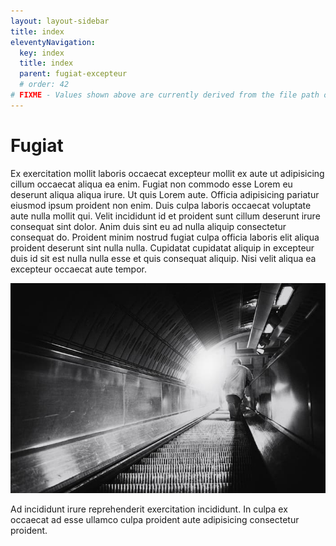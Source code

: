 ```yaml
---
layout: layout-sidebar
title: index
eleventyNavigation:
  key: index
  title: index
  parent: fugiat-excepteur
  # order: 42
# FIXME - Values shown above are currently derived from the file path only, except order which is also commented out because it is optional. Correct as desired and delete comment(s).
---
```


# Fugiat

Ex exercitation mollit laboris occaecat excepteur mollit ex aute ut adipisicing cillum occaecat aliqua ea enim. Fugiat non commodo esse Lorem eu deserunt aliqua aliqua irure. Ut quis Lorem aute. Officia adipisicing pariatur eiusmod ipsum proident non enim. Duis culpa laboris occaecat voluptate aute nulla mollit qui. Velit incididunt id et proident sunt cillum deserunt irure consequat sint dolor. Anim duis sint eu ad nulla aliquip consectetur consequat do. Proident minim nostrud fugiat culpa officia laboris elit aliqua proident deserunt sint nulla nulla. Cupidatat cupidatat aliquip in excepteur duis id sit est nulla nulla esse et quis consequat aliquip. Nisi velit aliqua ea excepteur occaecat aute tempor.

<img class="bordered" src="/static/images/bulksplash-dustintramel-f25N4N-kNc8.jpg" alt="bulksplash-dustintramel-f25N4N-kNc8.jpg" />

Ad incididunt irure reprehenderit exercitation incididunt. In culpa ex occaecat ad esse ullamco culpa proident aute adipisicing consectetur proident.
